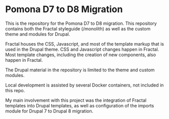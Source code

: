 # Pomona D7 to D8 Migration

This is the repository for the Pomona D7 to D8 migration. This repository contains both the Fractal styleguide (/monolith) as well as the custom theme and modules for Drupal.

Fractal houses the CSS, Javascript, and most of the template markup that is used in the Drupal theme. CSS and Javascript changes happen in Fractal. Most template changes, including the creation of new components, also happen in Fractal.

The Drupal material in the repository is limited to the theme and custom modules.

Local development is assisted by several Docker containers, not included in this repo.

My main involvement with this project was the integration of Fractal templates into Drupal templates, as well as configuration of the imports module for Drupal 7 to Drupal 8 migration.
